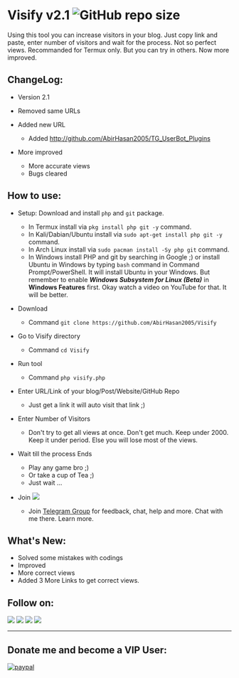 # Visify v2.1 ![GitHub repo size](https://img.shields.io/github/repo-size/AbirHasan2005/Visify?label=Repo%20Size)
Using this tool you can increase visitors in your blog. Just copy link and paste, enter number of visitors and wait for the process. Not so perfect views. Recommanded for Termux only. But you can try in others. Now more improved.

## ChangeLog:
- Version 2.1
- Removed same URLs
- Added new URL
    - Added http://github.com/AbirHasan2005/TG_UserBot_Plugins

- More improved
    - More accurate views
    - Bugs cleared

## How to use:
- Setup:
Download and install `php` and `git` package.
	- In Termux install via `pkg install php git -y` command.
	- In Kali/Dabian/Ubuntu install via `sudo apt-get install php git -y` command.
	- In Arch Linux install via `sudo pacman install -Sy php git` command.
	- In Windows install PHP and git by searching in Google ;) or install Ubuntu in Windows by typing `bash` command in Command Prompt/PowerShell. It will install Ubuntu in your Windows. But remember to enable ***Windows Subsystem for Linux (Beta)*** in **Windows Features** first. Okay watch a video on YouTube for that. It will be better.

- Download
	- Command `git clone https://github.com/AbirHasan2005/Visify`
- Go to Visify directory
    - Command `cd Visify`
- Run tool
    - Command `php visify.php`

- Enter URL/Link of your blog/Post/Website/GitHub Repo
	- Just get a link it will auto visit that link ;)

- Enter Number of Visitors
	- Don't try to get all views at once. Don't get much. Keep under 2000. Keep it under period. Else you will lose most of the views.

- Wait till the process Ends
	- Play any game bro ;)
	- Or take a cup of Tea ;)
	- Just wait ...

- Join <a href="https://t.me/linux_repo"><img src="https://img.shields.io/badge/Telegram-Join%20Telegram%20Group-blue.svg?logo=telegram"></a>
	- Join [Telegram Group](http://t.me/linux_repo) for feedback, chat, help and more. Chat with me there. Learn more.

## What's New:
- Solved some mistakes with codings
- Improved
- More correct views
- Added 3 More Links to get correct views.

## Follow on:
<a href="https://github.com/AbirHasan2005"><img src="https://img.shields.io/badge/GitHub-Follow%20on%20GitHub-inactive.svg?logo=github"></a> <a href="https://twitter.com/AbirHasan2005"><img src="https://img.shields.io/badge/Twitter-Follow%20on%20Twitter-informational.svg?logo=twitter"></a> <a href="https://facebook.com/AbirHasan2005"><img src="https://img.shields.io/badge/Facebook-Follow%20on%20Facebook-blue.svg?logo=facebook"></a> <a href="https://instagram.com/AbirHasan2005"><img src="https://img.shields.io/badge/Instagram-Follow%20on%20Instagram-important.svg?logo=instagram"></a>

---

## Donate me and become a VIP User:
[![paypal](https://www.paypalobjects.com/en_US/i/btn/btn_donateCC_LG.gif)](https://paypal.me/AbirHasan2005)

